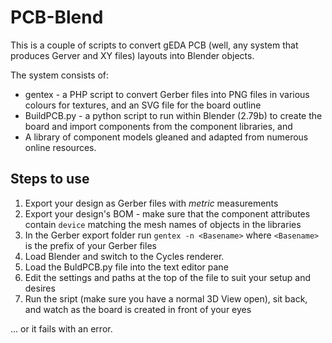PCB-Blend
=========

This is a couple of scripts to convert gEDA PCB (well, any system that produces Gerver and XY files) layouts
into Blender objects.

The system consists of:

* gentex - a PHP script to convert Gerber files into PNG files in various colours for textures, and an SVG file for
  the board outline
* BuildPCB.py - a python script to run within Blender (2.79b) to create the board and import components from the component libraries, and
* A library of component models gleaned and adapted from numerous online resources.

Steps to use
------------

1. Export your design as Gerber files with *metric* measurements
2. Export your design's BOM - make sure that the component attributes contain `device` matching the mesh names
   of objects in the libraries
3. In the Gerber export folder run `gentex -n <Basename>` where `<Basename>` is the prefix of your Gerber files
4. Load Blender and switch to the Cycles renderer.
5. Load the BuldPCB.py file into the text editor pane
6. Edit the settings and paths at the top of the file to suit your setup and desires
7. Run the sript (make sure you have a normal 3D View open), sit back, and watch as the board is created in front of your eyes

... or it fails with an error.
